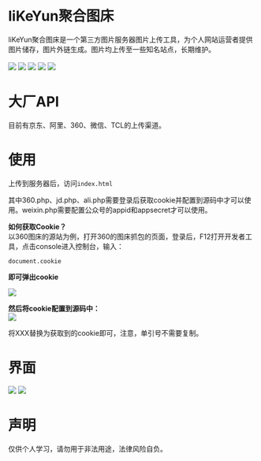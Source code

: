 # liKeYun聚合图床

liKeYun聚合图床是一个第三方图片服务器图片上传工具，为个人网站运营者提供图片储存，图片外链生成。图片均上传至一些知名站点，长期维护。<br/><br/>
![](http://img.shields.io/badge/Vue.js-2.6.14-brightgreen.svg)
![](http://img.shields.io/badge/axios.js-0.21.4-brightgreen.svg)
![](http://img.shields.io/badge/ElementUI-2.15.3-brightgreen.svg)
![](http://img.shields.io/badge/VueClipboard2.js-0.3.3-brightgreen.svg)
![](http://img.shields.io/badge/PHP-7.4.3-brightgreen.svg)

# 大厂API

目前有京东、阿里、360、微信、TCL的上传渠道。

# 使用

上传到服务器后，访问`index.html`

其中360.php、jd.php、ali.php需要登录后获取cookie并配置到源码中才可以使用。weixin.php需要配置公众号的appid和appsecret才可以使用。

**如何获取Cookie？** <br/>
以360图床的源站为例，打开360的图床抓包的页面，登录后，F12打开开发者工具，点击console进入控制台，输入：
```
document.cookie
```
**即可弹出cookie** <br/>

<img src="http://p15.qhimg.com/t01ea45ccfcf4c79b5d.jpg" />

**然后将cookie配置到源码中：** 
<br/>
<img src="https://img10.360buyimg.com/imgzone/jfs/t1/173580/16/40977/31220/650c3fccF4c18a559/e78249aaa9f9d2fb.jpg" />

将XXX替换为获取到的cookie即可，注意，单引号不需要复制。

# 界面
<img src="https://img10.360buyimg.com/imgzone/jfs/t1/218018/12/36503/19213/650c3f41F85549e87/6d83650ef2c71ea5.jpg" />
<img src="https://img10.360buyimg.com/imgzone/jfs/t1/90549/31/42966/27938/650c3f90F1fac44b9/4c2a97036426e422.jpg" />

# 声明
仅供个人学习，请勿用于非法用途，法律风险自负。
